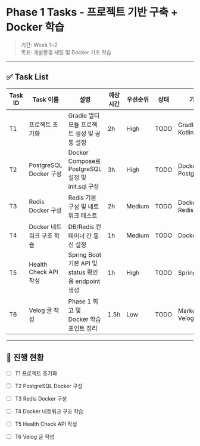 # Phase 1 Tasks - 프로젝트 기반 구축 + Docker 학습

> 기간: Week 1~2  
> 목표: 개발환경 세팅 및 Docker 기초 학습

---

## ✅ Task List

| Task ID | Task 이름 | 설명 | 예상 시간 | 우선순위 | 상태 | 기술 |
|---------|-----------|------|-----------|-----------|------|------|
| T1 | 프로젝트 초기화 | Gradle 멀티모듈 프로젝트 생성 및 공통 설정 | 2h | High | TODO | Gradle, Kotlin DSL |
| T2 | PostgreSQL Docker 구성 | Docker Compose로 PostgreSQL 설정 및 init.sql 구성 | 3h | High | TODO | Docker, PostgreSQL |
| T3 | Redis Docker 구성 | Redis 기본 구성 및 네트워크 테스트 | 2h | Medium | TODO | Docker, Redis |
| T4 | Docker 네트워크 구조 학습 | DB/Redis 컨테이너 간 통신 설정 | 1h | Medium | TODO | Docker |
| T5 | Health Check API 작성 | Spring Boot 기본 API 및 status 확인용 endpoint 생성 | 1h | High | TODO | Spring Boot |
| T6 | Velog 글 작성 | Phase 1 회고 및 Docker 학습 포인트 정리 | 1.5h | Low | TODO | Markdown, Velog |

---

## 🔄 진행 현황

- [ ] T1 프로젝트 초기화
- [ ] T2 PostgreSQL Docker 구성
- [ ] T3 Redis Docker 구성
- [ ] T4 Docker 네트워크 구조 학습
- [ ] T5 Health Check API 작성
- [ ] T6 Velog 글 작성

